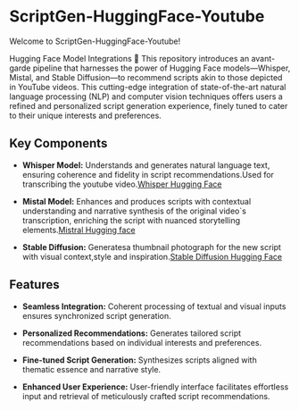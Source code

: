 
# ScriptGen-HuggingFace-Youtube

Welcome to ScriptGen-HuggingFace-Youtube!

Hugging Face Model Integrations 🚀
This repository introduces an avant-garde pipeline that harnesses the power of Hugging Face models—Whisper, Mistal, and Stable Diffusion—to recommend scripts akin to those depicted in YouTube videos. This cutting-edge integration of state-of-the-art natural language processing (NLP) and computer vision techniques offers users a refined and personalized script generation experience, finely tuned to cater to their unique interests and preferences.

## Key Components

- **Whisper Model:** Understands and generates natural language text, ensuring coherence and fidelity in script recommendations.Used for transcribing the youtube video.[Whisper Hugging Face](https://huggingface.co/openai/whisper-large-v3)
  
- **Mistal Model:** Enhances and produces scripts with contextual understanding and narrative synthesis of the original video`s transcription, enriching the script with nuanced storytelling elements.[Mistral Hugging face](https://huggingface.co/mistralai/Mistral-7B-Instruct-v0.2)
  
- **Stable Diffusion:** Generatesa thumbnail photograph for the new script with visual context,style and inspiration.[Stable Diffusion Hugging Face](https://huggingface.co/stabilityai/stable-diffusion-xl-base-1.0)

## Features

- **Seamless Integration:** Coherent processing of textual and visual inputs ensures synchronized script generation.
  
- **Personalized Recommendations:** Generates tailored script recommendations based on individual interests and preferences.
  
- **Fine-tuned Script Generation:** Synthesizes scripts aligned with thematic essence and narrative style.
  
- **Enhanced User Experience:** User-friendly interface facilitates effortless input and retrieval of meticulously crafted script recommendations.
